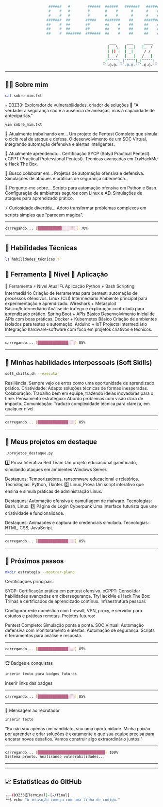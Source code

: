 ```bash
                    ######   #        ######  ######   #######   ######                    ##    #   ######            ######  #######  #######   ######            ######  #     #   ######   #        ######  ######    ######   #    #   ######   ######            ######            ######   ######  ######    ######      #     #                 ######   ######            #    #  #######            #    #   ######   ######   #    #   ######  ######             ######  #######            ######  #######   ######   ######   #    #  #######   ######   ######                   
                    #    #   #        #       #    #      #      #    #                    ##    #   #    #            #       #     #     #      #    #            #        #   ##   #    #   #        #   ##  #    #    #    #   ##   #   #    #   #   ##            #   ##            #    #   #       #    #    #           #     #                 #    #   #                 #    #  #  #  #            #    #   #    #   #    #   #   ##   #       #    #             #       #  #  #            #    #  #     #   #    #   #        ##   #  #     #   #    #   #   ##                   
                    #    #   #        #       #    #      #      #    #    ##              ##    #   #                 #       #           #      #    #            #         # ##    #    #   #        #   ##  #    #    #    #   ###  #   #    #   #   ##            #   ##            #    #   #       #    #    #           #     #                 #    #   #                 #    #  #  #  #            #    #   #    #   #        #  ##    #       #    #             #       #  #  #            #    #  #         #        #        ###  #  #         #    #   #   ##                   
                   #######  ##       #####    #######    ##     #######                    ##   ##  ##                #####    #######    ##     #######           #####      ###    #######  ##       ##    #  #######  #######  ## ## #  ##    #  ##    #           ##    #           #######  #####    #######  #####       ##    ##                ##    #  #####             ##    #  ## #  #           #######  #######  ##       #####    #####    #######           #####    ## #  #           #######  #######  ##       #####    ## ## #  #######  #######  ##    #                   
                   ##    #  ##       ##       ##    #    ##     ##    #                     ## ##   ##                ##            ##    ##     ##    #           ##        ## #    ##       ##       ##    #  ##    #  ##    #  ##  ###  ##    #  ##    #           ##    #           ##       ##       ##    #  ##          ##    ##                ##    #  ##                ##    #  ##    #           ##    #  ##    #  ##       ##  ##   ##       ##    #           ##       ##    #           ##    #       ##  ##       ##       ##  ###       ##  ##    #  ##    #                   
                   ##    #  ##       ##       ##    #    ##     ##    #    ##                ###    ##    #           ##       #    ##    ##     ##    #           ##       ##   #   ##       ##       ##    #  ##    #  ##    #  ##   ##  ##    #  ##    #           ##    #           ##       ##       ##    #  ##          ##    ##                ##    #  ##                ##    #  ##    #           ##    #  ##    #  ##    #  ##   ##  ##       ##    #           ##       ##    #           ##    #  #    ##  ##    #  ##       ##   ##  #    ##  ##    #  ##    #                   
                   ##    #  #######  #######  ##    #    ##     ##    #                       #     #######           #######  #######    ##     ##    #           #######  #     #  ##       #######  #######  ##    #  ##    #  ##    #  #######  #######           #######           ##       #######  ##    #  ##          ##    #######           #######  #######           #######  ##    #           ##    #  ##    #  #######  ##    #  #######  ##    #           #######  ##    #           ##    #  #######  #######  #######  ##    #  #######  ##    #  ####### 
```

```bash                                                  
                                                ___     ___     ____    ___     ___   
                                               |   \   | __|   |_  /   | __|   | __|  
                                               | |) |  | _|     / /    | _|    | _|   
                                               |___/   |___|   /___|   |___|   |___|  
                                             _|"""""|_|"""""|_|"""""|_|"""""|_|"""""| 
                                             "`-0-0-'"`-0-0-'"`-0-0-'"`-0-0-'"`-0-0-'
```


---

## 🧑‍💻 Sobre mim

```bash
cat sobre-mim.txt
```
💀 D3Z33: Explorador de vulnerabilidades, criador de soluções 👾
"A verdadeira segurança não é a ausência de ameaças, mas a capacidade de antecipá-las."

```bash
vim sobre_mim.txt
```

🔭 Atualmente trabalhando em...
Um projeto de Pentest Completo que simula o ciclo real de ataque e defesa.
O desenvolvimento de um SOC Virtual, integrando automação defensiva e alertas inteligentes.

🌱 Atualmente aprendendo...
Certificação SYCP (Solyd Practical Pentest).
eCPPT (Practical Professional Pentest).
Técnicas avançadas em TryHackMe e Hack The Box.

👯 Busco colaborar em...
Projetos de automação ofensiva e defensiva.
Simulações de ataques e práticas de segurança cibernética.

💬 Pergunte-me sobre...
Scripts para automação ofensiva em Python e Bash.
Configuração de ambientes seguros com Linux e AD.
Simulações de ataques para aprendizado prático.

⚡ Curiosidade divertida...
Adoro transformar problemas complexos em scripts simples que "parecem mágica".

---

```bash
carregando... [███████████░░░░░░░] 70%
```

---

## 🧠 Habilidades Técnicas

```bash
ls habilidades_técnicas.?
```

## 🔨 Ferramenta	🌟 Nível	🧩 Aplicação

🌟 Ferramenta	⚡ Nível Atual	🔍 Aplicação
Python + Bash Scripting	Intermediário	Criação de ferramentas para pentest, automação de processos ofensivos.
Linux (CLI)	Intermediário	Ambiente principal para experimentação e aprendizado.
Wireshark + Metasploit	Básico/Intermediário	Análise de tráfego e exploração controlada para aprendizado prático.
Spring Boot + APIs	Básico	Desenvolvimento inicial de APIs com boas práticas.
Docker + Kubernetes	Básico	Criação de ambientes isolados para testes e automação.
Arduino + IoT Projects	Intermediário	Integração hardware-software com foco em projetos criativos e técnicos.

---

```bash
carregando... [██████████████░░░] 85%
```

---

## 🌟 Minhas habilidades interpessoais (Soft Skills)

```bash
soft_skills.sh --executar
```

Resiliência: Sempre vejo os erros como uma oportunidade de aprendizado prático.
Criatividade: Adapto soluções técnicas de formas inesperadas.
Colaboração: Trabalho bem em equipe, trazendo ideias inovadoras para o time.
Pensamento estratégico: Abordo problemas com visão clara de impacto.
Comunicação: Traduzo complexidade técnica para clareza, em qualquer nível

---

```bash
carregando... [██████████████░░░] 85%
```

---

## 🌌 Meus projetos em destaque

```bash
./projetos_destaque.py
```

1️⃣ Prova Interativa Red Team
Um projeto educacional gamificado, simulando ataques em ambientes Windows Server.

Destaques: Temporizadores, ransomware educacional e relatórios.
Tecnologias: Python, Tkinter.
2️⃣ Linux_Prova
Um script interativo que ensina e simula práticas de administração Linux.

Destaques: Automação ofensiva e camuflagem de malware.
Tecnologias: Bash, Linux.
3️⃣ Página de Login Cyberpunk
Uma interface futurista que une criatividade e funcionalidade.

Destaques: Animações e captura de credenciais simulada.
Tecnologias: HTML, CSS, JavaScript.

---

```bash
carregando... [██████████████░░░] 85%
```

---

## 🚀 Próximos passos

```bash
mkdir estrategia --mostrar-plano
```

Certificações principais:

SYCP: Certificação prática em pentest ofensivo.
eCPPT: Consolidar habilidades avançadas em cibersegurança.
TryHackMe e Hack The Box: Trilhas e certificados de aprendizado contínuo.
Infraestrutura pessoal:

Configurar rede doméstica com firewall, VPN, proxy, e servidor para estudos e práticas remotas.
Projetos futuros:

Pentest Completo: Simulação ponta a ponta.
SOC Virtual: Automação defensiva com monitoramento e alertas.
Automação de segurança: Scripts e ferramentas para análise e resposta.

---

```bash
carregando... [██████████████░░░] 85%
```

---

🏆 Badges e conquistas

```bash
inserir texto para badges futuras
```

inserir links das badges

---

```bash
carregando... [██████████████░░░] 85%
```

---

📜 Mensagem ao recrutador

```bash
inserir texto
```

"Eu não sou apenas um candidato, sou uma oportunidade. Minha paixão por aprender e criar soluções é exatamente o que sua equipe precisa para encarar novos desafios. Vamos construir algo extraordinário juntos!"

---

```bash
carregando... [███████████████████████████████] 100%
Sistema pronto. Analisando vulnerabilidades...
```
---

---

## 📈 Estatísticas do GitHub

```bash
┌──(D3Z33㉿Terminal)-[~/final]
└─$ echo "A inovação começa com uma linha de código."
```


